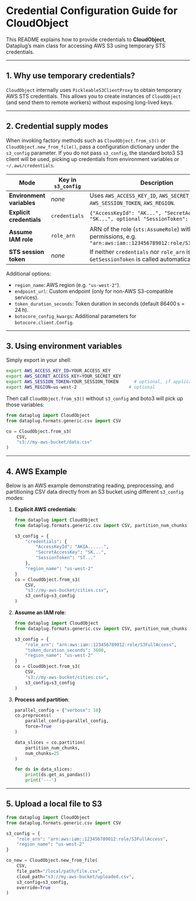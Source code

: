 # Credential Configuration Guide for CloudObject

This README explains how to provide credentials to **CloudObject**, Dataplug’s main class for accessing AWS S3 using temporary STS credentials.

---

## 1. Why use temporary credentials?

`CloudObject` internally uses `PickleableS3ClientProxy` to obtain temporary AWS STS credentials. This allows you to create instances of `CloudObject` (and send them to remote workers) without exposing long-lived keys.

---

## 2. Credential supply modes

When invoking factory methods such as `CloudObject.from_s3()` or `CloudObject.new_from_file()`, pass a configuration dictionary under the `s3_config` parameter. If you do not pass `s3_config`, the standard boto3 S3 client will be used, picking up credentials from environment variables or `~/.aws/credentials`.

| Mode                       | Key in `s3_config`          | Description                                                                                       |
|----------------------------|-----------------------------|---------------------------------------------------------------------------------------------------|
| **Environment variables**  | _none_                      | Uses `AWS_ACCESS_KEY_ID`, `AWS_SECRET_ACCESS_KEY`, `AWS_SESSION_TOKEN`, `AWS_REGION`.              |
| **Explicit credentials**   | `credentials`               | `{"AccessKeyId": "AK...", "SecretAccessKey": "SK...", optional "SessionToken": "ST..."}`          |
| **Assume IAM role**        | `role_arn`                  | ARN of the role (`sts:AssumeRole`) with S3 permissions, e.g. `"arn:aws:iam::123456789012:role/S3FullAccess"` |
| **STS session token**      | _none_                      | If neither `credentials` nor `role_arn` is provided, `GetSessionToken` is called automatically.   |

Additional options:

- `region_name`: AWS region (e.g. `"us-west-2"`).
- `endpoint_url`: Custom endpoint (only for non-AWS S3-compatible services).
- `token_duration_seconds`: Token duration in seconds (default 86400 s = 24 h).
- `botocore_config_kwargs`: Additional parameters for `botocore.client.Config`.

---

## 3. Using environment variables

Simply export in your shell:

```bash
export AWS_ACCESS_KEY_ID=YOUR_ACCESS_KEY
export AWS_SECRET_ACCESS_KEY=YOUR_SECRET_KEY
export AWS_SESSION_TOKEN=YOUR_SESSION_TOKEN      # optional, if applicable
export AWS_REGION=us-west-2                    # optional
```

Then call `CloudObject.from_s3()` without `s3_config` and boto3 will pick up those variables:

```python
from dataplug import CloudObject
from dataplug.formats.generic.csv import CSV

co = CloudObject.from_s3(
    CSV,
    "s3://my-aws-bucket/data.csv"
)
```

---

## 4. AWS Example

Below is an AWS example demonstrating reading, preprocessing, and partitioning CSV data directly from an S3 bucket using different `s3_config` modes:

1. **Explicit AWS credentials**:

    ```python
    from dataplug import CloudObject
    from dataplug.formats.generic.csv import CSV, partition_num_chunks

    s3_config = {
        "credentials": {
            "AccessKeyId": "AKIA......",
            "SecretAccessKey": "SK...",
            "SessionToken": "ST..."
        },
        "region_name": "us-west-2"
    }
    co = CloudObject.from_s3(
        CSV,
        "s3://my-aws-bucket/cities.csv",
        s3_config=s3_config
    )
    ```

2. **Assume an IAM role**:

    ```python
    from dataplug import CloudObject
    from dataplug.formats.generic.csv import CSV, partition_num_chunks

    s3_config = {
        "role_arn": "arn:aws:iam::123456789012:role/S3FullAccess",
        "token_duration_seconds": 3600,
        "region_name": "us-west-2"
    }
    co = CloudObject.from_s3(
        CSV,
        "s3://my-aws-bucket/cities.csv",
        s3_config=s3_config
    )
    ```

3. **Process and partition**:

    ```python
    parallel_config = {"verbose": 10}
    co.preprocess(
        parallel_config=parallel_config,
        force=True
    )

    data_slices = co.partition(
        partition_num_chunks,
        num_chunks=25
    )

    for ds in data_slices:
        print(ds.get_as_pandas())
        print('---')
    ```
---

## 5. Upload a local file to S3

```python
from dataplug import CloudObject
from dataplug.formats.generic.csv import CSV

s3_config = {
    "role_arn": "arn:aws:iam::123456789012:role/S3FullAccess",
    "region_name": "us-west-2"
}

co_new = CloudObject.new_from_file(
    CSV,
    file_path="/local/path/file.csv",
    cloud_path="s3://my-aws-bucket/uploaded.csv",
    s3_config=s3_config,
    override=True
)
```

